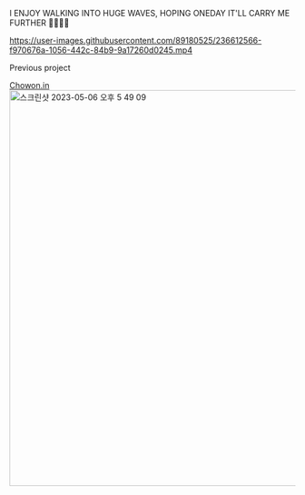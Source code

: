 I ENJOY WALKING INTO HUGE WAVES, HOPING ONEDAY IT'LL CARRY ME FURTHER 🌊👨🏻‍💻

https://user-images.githubusercontent.com/89180525/236612566-f970676a-1056-442c-84b9-9a17260d0245.mp4

Previous project

<a href='https://chowon.in'>Chowon.in</a>
<img width="696" alt="스크린샷 2023-05-06 오후 5 49 09" src="https://user-images.githubusercontent.com/89180525/236613871-bff665a7-a3e4-4566-92a5-346a3d38afd6.png">
